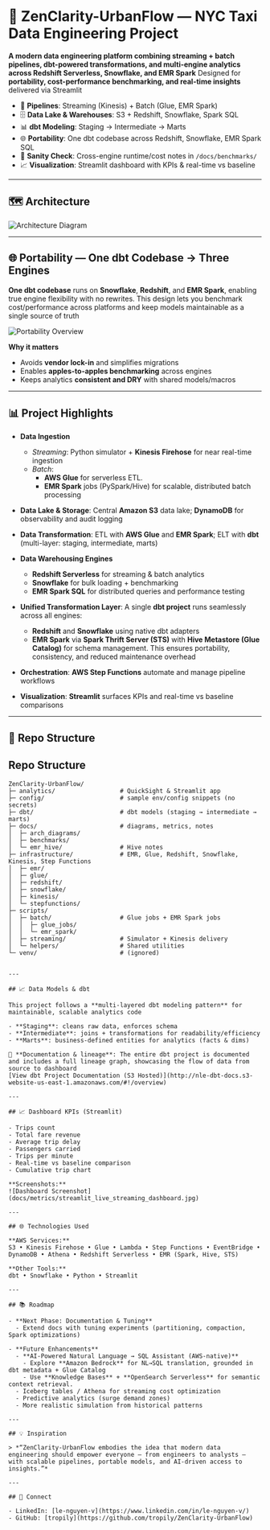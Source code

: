 # 🌆 ZenClarity-UrbanFlow — NYC Taxi Data Engineering Project

**A modern data engineering platform combining streaming + batch pipelines, dbt-powered transformations, and multi-engine analytics across Redshift Serverless, Snowflake, and EMR Spark**
Designed for **portability, cost-performance benchmarking, and real-time insights** delivered via Streamlit

- 🚖 **Pipelines**: Streaming (Kinesis) + Batch (Glue, EMR Spark)
- 🗄️ **Data Lake & Warehouses**: S3 + Redshift, Snowflake, Spark SQL
- 📊 **dbt Modeling**: Staging → Intermediate → Marts
- 🌐 **Portability**: One dbt codebase across Redshift, Snowflake, EMR Spark SQL
- 🧪 **Sanity Check**: Cross-engine runtime/cost notes in `/docs/benchmarks/`
- 📈 **Visualization**: Streamlit dashboard with KPIs & real-time vs baseline

---

## 🗺️ Architecture

![Architecture Diagram](docs/arch_diagrams/ZenClarity-UrbanFlow_architecture.jpg)

---

## 🌐 Portability — One dbt Codebase → Three Engines

**One dbt codebase** runs on **Snowflake**, **Redshift**, and **EMR Spark**, enabling true engine flexibility with no rewrites. This design lets you benchmark cost/performance across platforms and keep models maintainable as a single source of truth

![Portability Overview](docs/arch_diagrams/portability_overview.jpg)

**Why it matters**
- Avoids **vendor lock-in** and simplifies migrations
- Enables **apples-to-apples benchmarking** across engines
- Keeps analytics **consistent and DRY** with shared models/macros

---

## 📊 Project Highlights

- **Data Ingestion**
  - *Streaming*: Python simulator + **Kinesis Firehose** for near real-time ingestion
  - *Batch*:
    - **AWS Glue** for serverless ETL.
    - **EMR Spark** jobs (PySpark/Hive) for scalable, distributed batch processing

- **Data Lake & Storage**: Central **Amazon S3** data lake; **DynamoDB** for observability and audit logging

- **Data Transformation**: ETL with **AWS Glue** and **EMR Spark**; ELT with **dbt** (multi-layer: staging, intermediate, marts)

- **Data Warehousing Engines**
  - **Redshift Serverless** for streaming & batch analytics
  - **Snowflake** for bulk loading + benchmarking
  - **EMR Spark SQL** for distributed queries and performance testing

- **Unified Transformation Layer**: A single **dbt project** runs seamlessly across all engines:
  - **Redshift** and **Snowflake** using native dbt adapters
  - **EMR Spark** via **Spark Thrift Server (STS)** with **Hive Metastore (Glue Catalog)** for schema management.
  This ensures portability, consistency, and reduced maintenance overhead

- **Orchestration**: **AWS Step Functions** automate and manage pipeline workflows

- **Visualization**: **Streamlit** surfaces KPIs and real-time vs baseline comparisons

---

## 📂 Repo Structure

## Repo Structure

```text
ZenClarity-UrbanFlow/
├─ analytics/                  # QuickSight & Streamlit app
├─ config/                     # sample env/config snippets (no secrets)
├─ dbt/                        # dbt models (staging → intermediate → marts)
├─ docs/                       # diagrams, metrics, notes
│  ├─ arch_diagrams/
│  ├─ benchmarks/
│  └─ emr_hive/                # Hive notes
├─ infrastructure/             # EMR, Glue, Redshift, Snowflake, Kinesis, Step Functions
│  ├─ emr/
│  ├─ glue/
│  ├─ redshift/
│  ├─ snowflake/
│  ├─ kinesis/
│  └─ stepfunctions/
├─ scripts/
│  ├─ batch/                   # Glue jobs + EMR Spark jobs
│  │  ├─ glue_jobs/
│  │  └─ emr_spark/
│  ├─ streaming/               # Simulator + Kinesis delivery
│  └─ helpers/                 # Shared utilities
└─ venv/                       # (ignored)


---

## 📈 Data Models & dbt

This project follows a **multi-layered dbt modeling pattern** for maintainable, scalable analytics code

- **Staging**: cleans raw data, enforces schema
- **Intermediate**: joins + transformations for readability/efficiency
- **Marts**: business-defined entities for analytics (facts & dims)

📑 **Documentation & lineage**: The entire dbt project is documented and includes a full lineage graph, showcasing the flow of data from source to dashboard
[View dbt Project Documentation (S3 Hosted)](http://nle-dbt-docs.s3-website-us-east-1.amazonaws.com/#!/overview)

---

## 📈 Dashboard KPIs (Streamlit)

- Trips count
- Total fare revenue
- Average trip delay
- Passengers carried
- Trips per minute
- Real-time vs baseline comparison
- Cumulative trip chart

**Screenshots:**
![Dashboard Screenshot](docs/metrics/streamlit_live_streaming_dashboard.jpg)

---

## 🌐 Technologies Used

**AWS Services:**
S3 • Kinesis Firehose • Glue • Lambda • Step Functions • EventBridge • DynamoDB • Athena • Redshift Serverless • EMR (Spark, Hive, STS)

**Other Tools:**
dbt • Snowflake • Python • Streamlit

---

## 📚 Roadmap

- **Next Phase: Documentation & Tuning**
  - Extend docs with tuning experiments (partitioning, compaction, Spark optimizations)

- **Future Enhancements**
  - **AI-Powered Natural Language → SQL Assistant (AWS-native)**
    - Explore **Amazon Bedrock** for NL→SQL translation, grounded in dbt metadata + Glue Catalog
    - Use **Knowledge Bases** + **OpenSearch Serverless** for semantic context retrieval.
  - Iceberg tables / Athena for streaming cost optimization
  - Predictive analytics (surge demand zones)
  - More realistic simulation from historical patterns

---

## 💡 Inspiration

> *“ZenClarity-UrbanFlow embodies the idea that modern data engineering should empower everyone — from engineers to analysts — with scalable pipelines, portable models, and AI-driven access to insights.”*

---

## 🔗 Connect

- LinkedIn: [le-nguyen-v](https://www.linkedin.com/in/le-nguyen-v/)
- GitHub: [tropily](https://github.com/tropily/ZenClarity-UrbanFlow)
